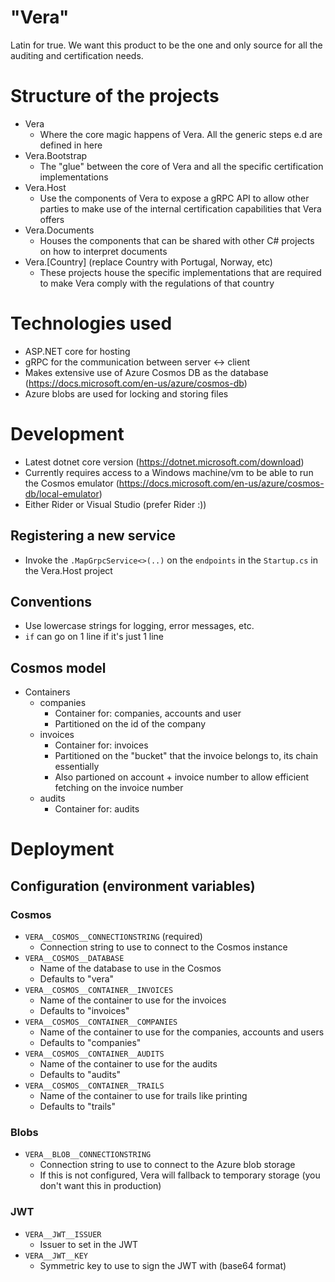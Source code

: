 # "Vera"
Latin for true. We want this product to be the one and only source for all the auditing and certification needs.

# Structure of the projects
- Vera
  - Where the core magic happens of Vera. All the generic steps e.d are defined in here
- Vera.Bootstrap
  - The "glue" between the core of Vera and all the specific certification implementations
- Vera.Host
  - Use the components of Vera to expose a gRPC API to allow other parties to make use of the
    internal certification capabilities that Vera offers
- Vera.Documents
  - Houses the components that can be shared with other C# projects on how to interpret documents
- Vera.[Country] (replace Country with Portugal, Norway, etc)
  - These projects house the specific implementations that are required to make Vera comply with
    the regulations of that country

# Technologies used
- ASP.NET core for hosting
- gRPC for the communication between server <-> client
- Makes extensive use of Azure Cosmos DB as the database (https://docs.microsoft.com/en-us/azure/cosmos-db)
- Azure blobs are used for locking and storing files

# Development
- Latest dotnet core version (https://dotnet.microsoft.com/download)
- Currently requires access to a Windows machine/vm to be able to run the Cosmos emulator (https://docs.microsoft.com/en-us/azure/cosmos-db/local-emulator)
- Either Rider or Visual Studio (prefer Rider :))

## Registering a new service
- Invoke the `.MapGrpcService<>(..)` on the `endpoints` in the `Startup.cs` in the Vera.Host project

## Conventions
- Use lowercase strings for logging, error messages, etc.
- `if` can go on 1 line if it's just 1 line

## Cosmos model
- Containers
  - companies
    - Container for: companies, accounts and user
    - Partitioned on the id of the company
  - invoices
    - Container for: invoices
    - Partitioned on the "bucket" that the invoice belongs to, its chain essentially
    - Also partioned on account + invoice number to allow efficient fetching on the invoice number
  - audits
    - Container for: audits

# Deployment

## Configuration (environment variables)

### Cosmos
- `VERA__COSMOS__CONNECTIONSTRING` (required)
  - Connection string to use to connect to the Cosmos instance
- `VERA__COSMOS__DATABASE`
  - Name of the database to use in the Cosmos
  - Defaults to "vera"
- `VERA__COSMOS__CONTAINER__INVOICES`
  - Name of the container to use for the invoices
  - Defaults to "invoices"
- `VERA__COSMOS__CONTAINER__COMPANIES`
  - Name of the container to use for the companies, accounts and users
  - Defaults to "companies"
- `VERA__COSMOS__CONTAINER__AUDITS`
  - Name of the container to use for the audits
  - Defaults to "audits"
- `VERA__COSMOS__CONTAINER__TRAILS`
  - Name of the container to use for trails like printing
  - Defaults to "trails"

### Blobs
- `VERA__BLOB__CONNECTIONSTRING`
  - Connection string to use to connect to the Azure blob storage
  - If this is not configured, Vera will fallback to temporary storage (you don't want this in production)

### JWT
- `VERA__JWT__ISSUER`
  - Issuer to set in the JWT
- `VERA__JWT__KEY`
  - Symmetric key to use to sign the JWT with (base64 format)